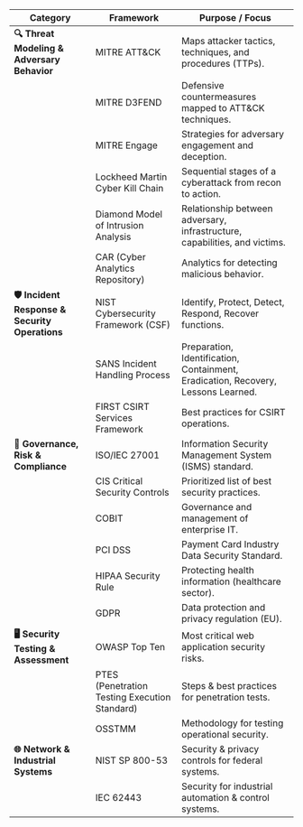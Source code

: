 
|**Category**|**Framework**|**Purpose / Focus**|
|---|---|---|
|**🔍 Threat Modeling & Adversary Behavior**|MITRE ATT&CK|Maps attacker tactics, techniques, and procedures (TTPs).|
||MITRE D3FEND|Defensive countermeasures mapped to ATT&CK techniques.|
||MITRE Engage|Strategies for adversary engagement and deception.|
||Lockheed Martin Cyber Kill Chain|Sequential stages of a cyberattack from recon to action.|
||Diamond Model of Intrusion Analysis|Relationship between adversary, infrastructure, capabilities, and victims.|
||CAR (Cyber Analytics Repository)|Analytics for detecting malicious behavior.|
|**🛡️ Incident Response & Security Operations**|NIST Cybersecurity Framework (CSF)|Identify, Protect, Detect, Respond, Recover functions.|
||SANS Incident Handling Process|Preparation, Identification, Containment, Eradication, Recovery, Lessons Learned.|
||FIRST CSIRT Services Framework|Best practices for CSIRT operations.|
|**📜 Governance, Risk & Compliance**|ISO/IEC 27001|Information Security Management System (ISMS) standard.|
||CIS Critical Security Controls|Prioritized list of best security practices.|
||COBIT|Governance and management of enterprise IT.|
||PCI DSS|Payment Card Industry Data Security Standard.|
||HIPAA Security Rule|Protecting health information (healthcare sector).|
||GDPR|Data protection and privacy regulation (EU).|
|**🖥️ Security Testing & Assessment**|OWASP Top Ten|Most critical web application security risks.|
||PTES (Penetration Testing Execution Standard)|Steps & best practices for penetration tests.|
||OSSTMM|Methodology for testing operational security.|
|**🌐 Network & Industrial Systems**|NIST SP 800-53|Security & privacy controls for federal systems.|
||IEC 62443|Security for industrial automation & control systems.|